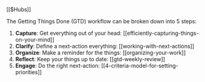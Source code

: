 [[$Hubs]]

The Getting Things Done (GTD) workflow can be broken down into 5 steps:

1. **Capture**: Get everything out of your head: [[efficiently-capturing-things-on-your-mind]]
2. **Clarify**: Define a next-action everything: [[working-with-next-actions]]
3. **Organize**: Make a reminder for the things: [[organizing-your-work]]
4. **Reflect**: Keep your things up to date: [[gtd-weekly-review]]
5. **Engage**: Do the right next-action: [[4-criteria-model-for-setting-priorities]]

